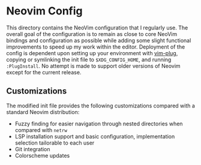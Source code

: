 # Neovim Config
This directory contains the NeoVim configuration that I regularly use. The
overall goal of the configuration is to remain as close to core NeoVim
bindings and configuration as possible while adding some slight functional
improvements to speed up my work within the editor. Deployment of the config
is dependent upon setting up your environment with
[vim-plug](https://github.com/junegunn/vim-plug), copying or symlinking the
init file to `$XDG_CONFIG_HOME`, and running `:PlugInstall`. No attempt is
made to support  older versions of Neovim except for the current release.

## Customizations
The modified init file provides the following customizations compared with a
standard Neovim distribution:

* Fuzzy finding for easier navigation through nested directories when compared
  with `netrw`
* LSP installation support and basic configuration, implementation selection
  tailorable to each user
* Git integration
* Colorscheme updates
